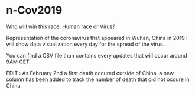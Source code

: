 # n-Cov2019
Who will win this race, Human race or Virus?

Representation of the coronavirus that appeared in Wuhan, China in 2019
I will show data visualization every day for the spread of the virus.

You can find a CSV file than contains every updates that will occur around 9AM CET. 


EDIT : As February 2nd a first death occured outside of China, a new column has been added to track the number of death that did not occure in China. 
